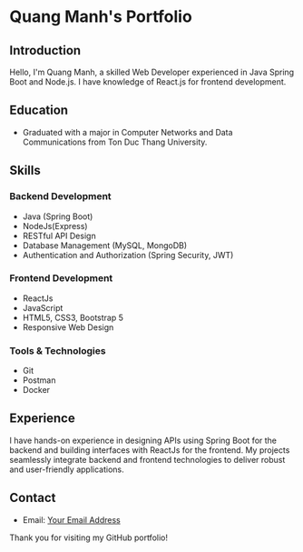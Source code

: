 # Quang Manh's Portfolio

## Introduction
Hello, I'm Quang Manh, a skilled Web Developer experienced in Java Spring Boot and Node.js. I have knowledge of React.js for frontend development.

## Education
- Graduated with a major in Computer Networks and Data Communications from Ton Duc Thang University.

## Skills
### Backend Development
- Java (Spring Boot)
- NodeJs(Express)
- RESTful API Design
- Database Management (MySQL, MongoDB)
- Authentication and Authorization (Spring Security, JWT)

### Frontend Development
- ReactJs
- JavaScript
- HTML5, CSS3, Bootstrap 5
- Responsive Web Design

### Tools & Technologies
- Git
- Postman
- Docker

## Experience
I have hands-on experience in designing APIs using Spring Boot for the backend and building interfaces with ReactJs for the frontend. My projects seamlessly integrate backend and frontend technologies to deliver robust and user-friendly applications.

## Contact
- Email: [Your Email Address](manhvoong2105@gmail.com)

Thank you for visiting my GitHub portfolio!
